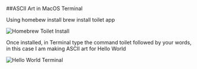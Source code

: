 ##ASCII Art in MacOS Terminal

Using homebew install brew install toilet app

![Homebrew Toilet Install](file:///Users/dougee/dougee.github.io/docs/assets/images/brew-toilet.png)

Once installed, in Terminal type the command toilet followed by your words, in this case I am making ASCII art for Hello World



![Hello World Terminal](file:///Users/dougee/dougee.github.io/docs/assets/images/toilet-terminal.png)
